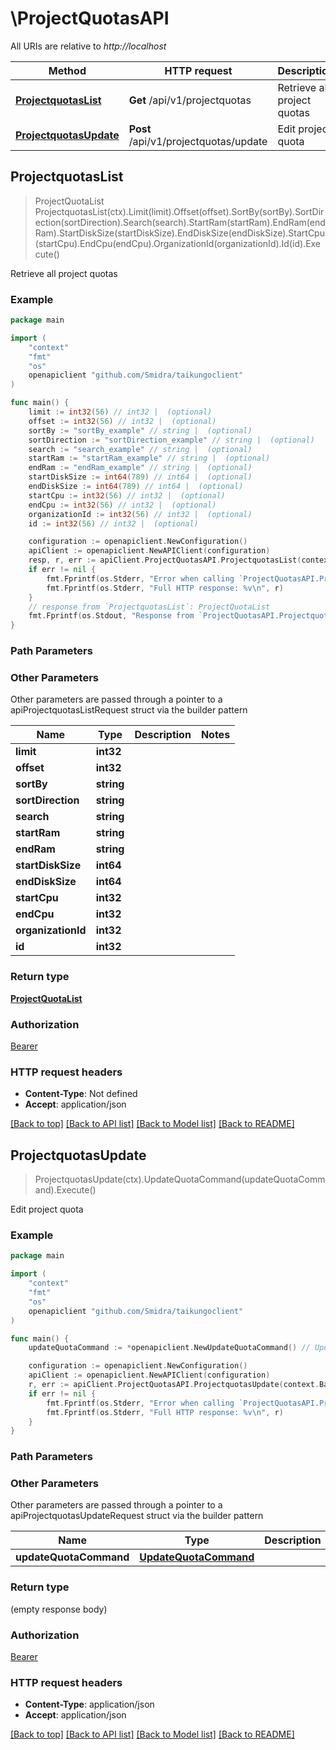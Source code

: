# \ProjectQuotasAPI

All URIs are relative to *http://localhost*

Method | HTTP request | Description
------------- | ------------- | -------------
[**ProjectquotasList**](ProjectQuotasAPI.md#ProjectquotasList) | **Get** /api/v1/projectquotas | Retrieve all project quotas
[**ProjectquotasUpdate**](ProjectQuotasAPI.md#ProjectquotasUpdate) | **Post** /api/v1/projectquotas/update | Edit project quota



## ProjectquotasList

> ProjectQuotaList ProjectquotasList(ctx).Limit(limit).Offset(offset).SortBy(sortBy).SortDirection(sortDirection).Search(search).StartRam(startRam).EndRam(endRam).StartDiskSize(startDiskSize).EndDiskSize(endDiskSize).StartCpu(startCpu).EndCpu(endCpu).OrganizationId(organizationId).Id(id).Execute()

Retrieve all project quotas

### Example

```go
package main

import (
    "context"
    "fmt"
    "os"
    openapiclient "github.com/Smidra/taikungoclient"
)

func main() {
    limit := int32(56) // int32 |  (optional)
    offset := int32(56) // int32 |  (optional)
    sortBy := "sortBy_example" // string |  (optional)
    sortDirection := "sortDirection_example" // string |  (optional)
    search := "search_example" // string |  (optional)
    startRam := "startRam_example" // string |  (optional)
    endRam := "endRam_example" // string |  (optional)
    startDiskSize := int64(789) // int64 |  (optional)
    endDiskSize := int64(789) // int64 |  (optional)
    startCpu := int32(56) // int32 |  (optional)
    endCpu := int32(56) // int32 |  (optional)
    organizationId := int32(56) // int32 |  (optional)
    id := int32(56) // int32 |  (optional)

    configuration := openapiclient.NewConfiguration()
    apiClient := openapiclient.NewAPIClient(configuration)
    resp, r, err := apiClient.ProjectQuotasAPI.ProjectquotasList(context.Background()).Limit(limit).Offset(offset).SortBy(sortBy).SortDirection(sortDirection).Search(search).StartRam(startRam).EndRam(endRam).StartDiskSize(startDiskSize).EndDiskSize(endDiskSize).StartCpu(startCpu).EndCpu(endCpu).OrganizationId(organizationId).Id(id).Execute()
    if err != nil {
        fmt.Fprintf(os.Stderr, "Error when calling `ProjectQuotasAPI.ProjectquotasList``: %v\n", err)
        fmt.Fprintf(os.Stderr, "Full HTTP response: %v\n", r)
    }
    // response from `ProjectquotasList`: ProjectQuotaList
    fmt.Fprintf(os.Stdout, "Response from `ProjectQuotasAPI.ProjectquotasList`: %v\n", resp)
}
```

### Path Parameters



### Other Parameters

Other parameters are passed through a pointer to a apiProjectquotasListRequest struct via the builder pattern


Name | Type | Description  | Notes
------------- | ------------- | ------------- | -------------
 **limit** | **int32** |  | 
 **offset** | **int32** |  | 
 **sortBy** | **string** |  | 
 **sortDirection** | **string** |  | 
 **search** | **string** |  | 
 **startRam** | **string** |  | 
 **endRam** | **string** |  | 
 **startDiskSize** | **int64** |  | 
 **endDiskSize** | **int64** |  | 
 **startCpu** | **int32** |  | 
 **endCpu** | **int32** |  | 
 **organizationId** | **int32** |  | 
 **id** | **int32** |  | 

### Return type

[**ProjectQuotaList**](ProjectQuotaList.md)

### Authorization

[Bearer](../README.md#Bearer)

### HTTP request headers

- **Content-Type**: Not defined
- **Accept**: application/json

[[Back to top]](#) [[Back to API list]](../README.md#documentation-for-api-endpoints)
[[Back to Model list]](../README.md#documentation-for-models)
[[Back to README]](../README.md)


## ProjectquotasUpdate

> ProjectquotasUpdate(ctx).UpdateQuotaCommand(updateQuotaCommand).Execute()

Edit project quota

### Example

```go
package main

import (
    "context"
    "fmt"
    "os"
    openapiclient "github.com/Smidra/taikungoclient"
)

func main() {
    updateQuotaCommand := *openapiclient.NewUpdateQuotaCommand() // UpdateQuotaCommand |  (optional)

    configuration := openapiclient.NewConfiguration()
    apiClient := openapiclient.NewAPIClient(configuration)
    r, err := apiClient.ProjectQuotasAPI.ProjectquotasUpdate(context.Background()).UpdateQuotaCommand(updateQuotaCommand).Execute()
    if err != nil {
        fmt.Fprintf(os.Stderr, "Error when calling `ProjectQuotasAPI.ProjectquotasUpdate``: %v\n", err)
        fmt.Fprintf(os.Stderr, "Full HTTP response: %v\n", r)
    }
}
```

### Path Parameters



### Other Parameters

Other parameters are passed through a pointer to a apiProjectquotasUpdateRequest struct via the builder pattern


Name | Type | Description  | Notes
------------- | ------------- | ------------- | -------------
 **updateQuotaCommand** | [**UpdateQuotaCommand**](UpdateQuotaCommand.md) |  | 

### Return type

 (empty response body)

### Authorization

[Bearer](../README.md#Bearer)

### HTTP request headers

- **Content-Type**: application/json
- **Accept**: application/json

[[Back to top]](#) [[Back to API list]](../README.md#documentation-for-api-endpoints)
[[Back to Model list]](../README.md#documentation-for-models)
[[Back to README]](../README.md)

